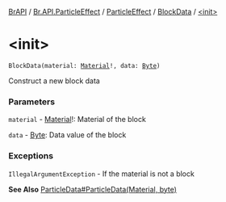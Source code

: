 [BrAPI](../../../index.md) / [Br.API.ParticleEffect](../../index.md) / [ParticleEffect](../index.md) / [BlockData](index.md) / [&lt;init&gt;](./-init-.md)

# &lt;init&gt;

`BlockData(material: `[`Material`](https://hub.spigotmc.org/javadocs/spigot/org/bukkit/Material.html)`!, data: `[`Byte`](https://kotlinlang.org/api/latest/jvm/stdlib/kotlin/-byte/index.html)`)`

Construct a new block data

### Parameters

`material` - [Material](https://hub.spigotmc.org/javadocs/spigot/org/bukkit/Material.html)!: Material of the block

`data` - [Byte](https://kotlinlang.org/api/latest/jvm/stdlib/kotlin/-byte/index.html): Data value of the block

### Exceptions

`IllegalArgumentException` - If the material is not a block

**See Also**
[ParticleData#ParticleData(Material, byte)](../-particle-data/-init-.md)

